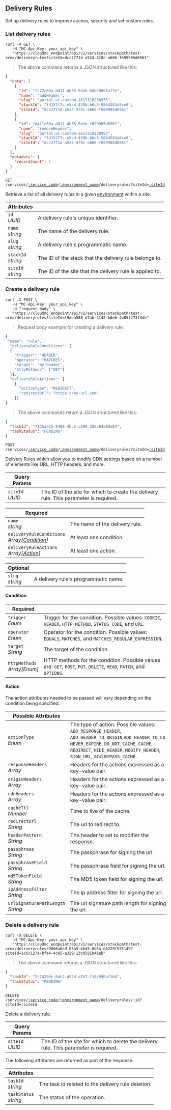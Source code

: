## Delivery Rules

Set up delivery rules to improve access, security and set custom rules.

<!-------------------- LIST DELIVERY_RULE -------------------->

### List delivery rules

```shell
curl -X GET \
   -H "MC-Api-Key: your_api_key" \
   "https://cloudmc_endpoint/api/v1/services/stackpath/test-area/deliveryrules?siteId=dcc2771d-a524-4f8c-a666-f699985d6961"
```
> The above command returns a JSON structured like this:

```json
{
  "data": [
    {
      "id": "fc72c60a-d411-4b35-9deb-9dbc889faf7e",
      "name": "addHeader",
      "slug": "portal-ui-custom-1617310238955",
      "stackId": "fd157f7c-e5cd-439b-b6c5-5864583a8ce8",
      "siteId": "dcc2771d-a524-4f8c-a666-f699985d6961"
    },
    {
      "id": "d411c60a-d411-4b35-9deb-f699985d6961",
      "name": "removeHeader",
      "slug": "portal-ui-custom-1617310238955",
      "stackId": "fd157f7c-e5cd-439b-b6c5-5864583a8ce8",
      "siteId": "dcc2771d-a524-4f8c-a666-f699985d6961"  
    }
  ],
  "metadata": {
    "recordCount": 1
  }
}
```

<code>GET /services/<a href="#administration-service-connections">:service_code</a>/<a href="#administration-environments">:environment_name</a>/deliveryrules?siteId=<a href="#stackpath-sites">:siteId</a></code>

Retrieve a list of all delivery rules in a given [environment](#administration-environments) within a site.

Attributes | &nbsp;
------- | -----------
`id`<br/>*UUID* | A delivery rule's unique identifier. 
`name`<br/>*string* | The name of the delivery rule.
`slug`<br/>*string* | A delivery rule's programmatic name.
`stackId`<br/>*string* | The ID of the stack that the delivery rule belongs to.
`siteId`<br/>*string* | The ID of the site that the delivery rule is applied to.

<!-------------------- CREATE A DELIVERY RULE -------------------->

### Create a delivery rule

```shell
curl -X POST \
   -H "MC-Api-Key: your_api_key" \
   -d "request_body" \
   "https://cloudmc_endpoint/api/v1/services/stackpath/test-area/deliveryrules?siteId=f9dea588-d7ab-4f42-b6e6-4b85f273f3db"
```

> Request body example for creating a delivery rule:

```js
{
 "name": "rule",
  "deliveryRuleConditions": [
  {
    "trigger": "HEADER",
    "operator": "MATCHES",
    "target": "my-header",
    "httpMethods": ["GET"]
  }],
  "deliveryRuleActions": [
    {
      "actionType": "REDIRECT",
      "redirectUrl": "https://my-url.com"
    }]
}
```

> The above commands return a JSON structured like this:

```json
{
  "taskId": "7135ae25-8488-4bc5-a289-285c84a00a84",
  "taskStatus": "PENDING"
}
```
<code>POST /services/<a href="#administration-service-connections">:service_code</a>/<a href="#administration-environments">:environment_name</a>/deliveryrules?siteId=<a href="#stackpath-sites">:siteId</a></code>

Delivery Rules which allow you to modify CDN settings based on a number of elements like URL, HTTP headers, and more.

Query Params | &nbsp;
---- | -----------
`siteId`<br/>*UUID* | The ID of the site for which to create the delivery rule. This parameter is required.

Required| &nbsp;
------------------------| -----------
`name`<br/>*string* | The name of the delivery rule.
`deliveryRuleConditions`<br/>*Array[[Condition](#stackpath-condition)]* | At least one condition.
`deliveryRuleActions`<br/>*Array[[Action](#stackpath-action)]* | At least one action.

Optional| &nbsp;
------------------------| -----------
`slug`<br/>*string* | A delivery rule's programmatic name.

#### Condition

Required| &nbsp;
------------------------| -----------
`trigger`<br/>*Enum* | Trigger for the condition. Possible values: `COOKIE`, `HEADER`, `HTTP_METHOD`, `STATUS_CODE`, and `URL`.
`operator`<br/>*Enum* | Operator for the condition. Possible values: `EQUALS`, `MATCHES`, and `MATCHES_REGULAR_EXPRESSION`.
`target`<br/>*String* | The target of the condition.
`httpMethods`<br/>*Array[Enum]* | HTTP methods for the condition. Possible values are: `GET`, `POST`, `PUT`, `DELETE`, `HEAD`, `PATCH`, and `OPTIONS`.

#### Action

The action attributes needed to be passed will vary depending on the condition being specified.

Possible Attributes| &nbsp;
------------------------| -----------
`actionType`<br/>*Enum* | The type of action. Possible values: `ADD_RESPONSE_HEADER`, `ADD_HEADER_TO_ORIGIN`,`ADD_HEADER_TO_CDN`, `NEVER_EXPIRE`, `DO_NOT_CACHE`, `CACHE`, `REDIRECT`, `HIDE_HEADER`, `MODIFY_HEADER`, `SIGN_URL`, and `BYPASS_CACHE`.
`responseHeaders`<br/>*Array* | Headers for the actions expressed as a key-value pair.
`originHeaders`<br/>*Array* | Headers for the actions expressed as a key-value pair.
`cdnHeaders`<br/>*Array* | Headers for the actions expressed as a key-value pair.
`cacheTtl`<br/>*Number* | Time to live of the cache.
`redirectUrl`<br/>*String* | The url to redirect to.
`headerPattern`<br/>*String* | The header to set to modifier the response.
`passphrase`<br/>*String* | The passphrase for signing the url.
`passphraseField`<br/>*String* | The passphrase field for signing the url.
`md5TokenField`<br/>*String* | The MD5 token field for signing the url.
`ipAddressFilter`<br/>*String* | The ip address filter for signing the url.
`urlSignaturePathLength`<br/>*String* | The url signature path length for signing the url.

<!-------------------- DELETE A DELIVERY RULE -------------------->

### Delete a delivery rule

```shell
curl -X DELETE \
   -H "MC-Api-Key: your_api_key" \
   "https://cloudmc_endpoint/api/v1/services/stackpath/test-area/deliveryrules/90d6a6ed-05a5-4b45-8d5a-e8229f535149?siteId=1c6c127a-bfa4-4c85-a329-13c0581b41eb"
```
> The above command returns a JSON structured like this:

```json
{
  "taskId": "2c7429dc-64c2-492d-a767-f18c990af164",
  "taskStatus": "PENDING"
}
```

<code>DELETE /services/<a href="#administration-service-connections">:service_code</a>/<a href="#administration-environments">:environment_name</a>/deliveryrules/:id?siteId=:siteId</code>

Delete a delivery rule.

Query Params | &nbsp;
---- | -----------
`siteId`<br/>*UUID* | The ID of the site for which to delete the delivery rule. This parameter is required.

The following attributes are returned as part of the response.

Attributes | &nbsp;
------- | -----------
`taskId` <br/>*string* | The task id related to the delivery rule deletion.
`taskStatus` <br/>*string* | The status of the operation.